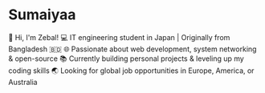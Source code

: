 # Sumaiyaa
👋 Hi, I'm Zebal!   💻 IT engineering student in Japan | Originally from Bangladesh 🇧🇩   🌐 Passionate about web development, system networking &amp; open-source   📚 Currently building personal projects &amp; leveling up my coding skills   🌏 Looking for global job opportunities in Europe, America, or Australia  

